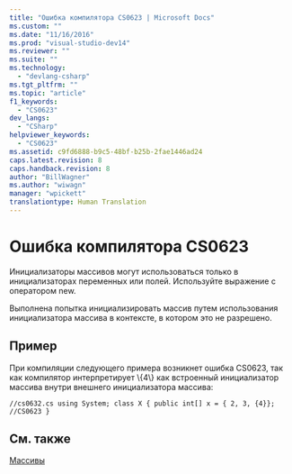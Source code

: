 ```yaml
---
title: "Ошибка компилятора CS0623 | Microsoft Docs"
ms.custom: ""
ms.date: "11/16/2016"
ms.prod: "visual-studio-dev14"
ms.reviewer: ""
ms.suite: ""
ms.technology: 
  - "devlang-csharp"
ms.tgt_pltfrm: ""
ms.topic: "article"
f1_keywords: 
  - "CS0623"
dev_langs: 
  - "CSharp"
helpviewer_keywords: 
  - "CS0623"
ms.assetid: c9fd6888-b9c5-48bf-b25b-2fae1446ad24
caps.latest.revision: 8
caps.handback.revision: 8
author: "BillWagner"
ms.author: "wiwagn"
manager: "wpickett"
translationtype: Human Translation
---
```

# Ошибка компилятора CS0623
Инициализаторы массивов могут использоваться только в инициализаторах переменных или полей. Используйте выражение с оператором new.  
  
 Выполнена попытка инициализировать массив путем использования инициализатора массива в контексте, в котором это не разрешено.  
  
## Пример  
 При компиляции следующего примера возникнет ошибка CS0623, так как компилятор интерпретирует \\{4\\} как встроенный инициализатор массива внутри внешнего инициализатора массива:  
  
```  
//cs0632.cs using System; class X { public int[] x = { 2, 3, {4}}; //CS0623 }  
```  
  
## См. также  
 [Массивы](../../csharp/programming-guide/arrays/index.md)